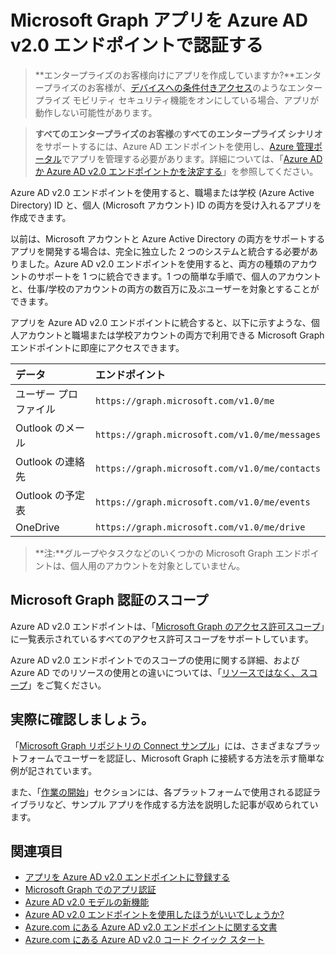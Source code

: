 # <a name="authenticate-microsoft-graph-apps-with-the-azure-ad-v2.0-endpoint"></a>Microsoft Graph アプリを Azure AD v2.0 エンドポイントで認証する

> **エンタープライズのお客様向けにアプリを作成していますか?**エンタープライズのお客様が、<a href="https://azure.microsoft.com/en-us/documentation/articles/active-directory-conditional-access-device-policies/" target="_newtab">デバイスへの条件付きアクセス</a>のようなエンタープライズ モビリティ セキュリティ機能をオンにしている場合、アプリが動作しない可能性があります。  

> **すべてのエンタープライズのお客様**の**すべてのエンタープライズ シナリオ**をサポートするには、Azure AD エンドポイントを使用し、[Azure 管理ポータル](https://aka.ms/aadapplist)でアプリを管理する必要があります。詳細については、「[Azure AD か Azure AD v2.0 エンドポイントかを決定する](auth_overview.md#deciding-between-azure-ad-and-the-v2-authentication-endpoint)」を参照してください。


Azure AD v2.0 エンドポイントを使用すると、職場または学校 (Azure Active Directory) ID と、個人 (Microsoft アカウント) ID の両方を受け入れるアプリを作成できます。

以前は、Microsoft アカウントと Azure Active Directory の両方をサポートするアプリを開発する場合は、完全に独立した 2 つのシステムと統合する必要がありました。Azure AD v2.0 エンドポイントを使用すると、両方の種類のアカウントのサポートを 1 つに統合できます。1 つの簡単な手順で、個人のアカウントと、仕事/学校のアカウントの両方の数百万に及ぶユーザーを対象とすることができます。  

アプリを Azure AD v2.0 エンドポイントに統合すると、以下に示すような、個人アカウントと職場または学校アカウントの両方で利用できる Microsoft Graph エンドポイントに即座にアクセスできます。 

| データ              | エンドポイント                                       |
|:------------------|:-----------------------------------------------|
| ユーザー プロファイル      | `https://graph.microsoft.com/v1.0/me`          |
| Outlook のメール      | `https://graph.microsoft.com/v1.0/me/messages` |
| Outlook の連絡先  | `https://graph.microsoft.com/v1.0/me/contacts` |
| Outlook の予定表 | `https://graph.microsoft.com/v1.0/me/events`   |
| OneDrive          | `https://graph.microsoft.com/v1.0/me/drive`    |

 >**注:**グループやタスクなどのいくつかの Microsoft Graph エンドポイントは、個人用のアカウントを対象としていません。  

## <a name="microsoft-graph-authentication-scopes"></a>Microsoft Graph 認証のスコープ

Azure AD v2.0 エンドポイントは、「[Microsoft Graph のアクセス許可スコープ](permission_scopes.md)」に一覧表示されているすべてのアクセス許可スコープをサポートしています。 

Azure AD v2.0 エンドポイントでのスコープの使用に関する詳細、および Azure AD でのリソースの使用との違いについては、「<a href="https://azure.microsoft.com/en-us/documentation/articles/active-directory-v2-compare/#scopes-not-resources" target="_newtab">リソースではなく、スコープ</a>」をご覧ください。

## <a name="see-it-in-action"></a>実際に確認しましょう。

「[Microsoft Graph リポジトリの Connect サンプル](https://github.com/microsoftgraph?utf8=%E2%9C%93&query=connect)」には、さまざまなプラットフォームでユーザーを認証し、Microsoft Graph に接続する方法を示す簡単な例が記されています。

また、「[作業の開始](http://graph.microsoft.io/en-us/docs/platform/get-started)」セクションには、各プラットフォームで使用される認証ライブラリなど、サンプル アプリを作成する方法を説明した記事が収められています。

## <a name="see-also"></a>関連項目

- [アプリを Azure AD v2.0 エンドポイントに登録する](auth_register_app_v2.md)
- [Microsoft Graph でのアプリ認証](auth_overview.md)
- <a href="https://azure.microsoft.com/en-us/documentation/articles/active-directory-v2-compare" target="_newtab">Azure AD v2.0 モデルの新機能</a>
- <a href="https://azure.microsoft.com/en-us/documentation/articles/active-directory-v2-limitations/" target="_newtab">Azure AD v2.0 エンドポイントを使用したほうがいいでしょうか?</a>
- <a href="https://azure.microsoft.com/en-us/documentation/articles/?product=active-directory&term=azure+ad+v2.0" target="_newtab">Azure.com にある Azure AD v2.0 エンドポイントに関する文書</a>
- <a href="https://azure.microsoft.com/en-us/documentation/articles/active-directory-v2-app-registration/#build-a-quick-start-app" target="_newtab">Azure.com にある Azure AD v2.0 コード クイック スタート</a>

